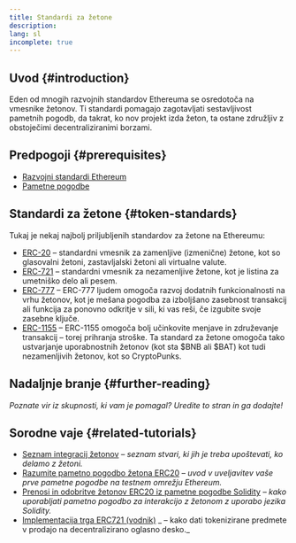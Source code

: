 ```yaml
---
title: Standardi za žetone
description:
lang: sl
incomplete: true
---
```


## Uvod \{#introduction}

Eden od mnogih razvojnih standardov Ethereuma se osredotoča na vmesnike žetonov. Ti standardi pomagajo zagotavljati sestavljivost pametnih pogodb, da takrat, ko nov projekt izda žeton, ta ostane združljiv z obstoječimi decentraliziranimi borzami.

## Predpogoji \{#prerequisites}

- [Razvojni standardi Ethereum](/developers/docs/standards/)
- [Pametne pogodbe](/developers/docs/smart-contracts/)

## Standardi za žetone \{#token-standards}

Tukaj je nekaj najbolj priljubljenih standardov za žetone na Ethereumu:

- [ERC-20](/developers/docs/standards/tokens/erc-20/) – standardni vmesnik za zamenljive (izmenične) žetone, kot so glasovalni žetoni, zastavljalski žetoni ali virtualne valute.
- [ERC-721](/developers/docs/standards/tokens/erc-721/) – standardni vmesnik za nezamenljive žetone, kot je listina za umetniško delo ali pesem.
- [ERC-777](/developers/docs/standards/tokens/erc-777/) – ERC-777 ljudem omogoča razvoj dodatnih funkcionalnosti na vrhu žetonov, kot je mešana pogodba za izboljšano zasebnost transakcij ali funkcija za ponovno odkritje v sili, ki vas reši, če izgubite svoje zasebne ključe.
- [ERC-1155](/developers/docs/standards/tokens/erc-1155/) – ERC-1155 omogoča bolj učinkovite menjave in združevanje transakcij – torej prihranja stroške. Ta standard za žetone omogoča tako ustvarjanje uporabnostnih žetonov (kot sta $BNB ali $BAT) kot tudi nezamenljivih žetonov, kot so CryptoPunks.

## Nadaljnje branje \{#further-reading}

_Poznate vir iz skupnosti, ki vam je pomagal? Uredite to stran in ga dodajte!_

## Sorodne vaje \{#related-tutorials}

- [Seznam integracij žetonov](/developers/tutorials/token-integration-checklist/) _– seznam stvari, ki jih je treba upoštevati, ko delamo z žetoni._
- [Razumite pametno pogodbo žetona ERC20](/developers/tutorials/understand-the-erc-20-token-smart-contract/) _– uvod v uveljavitev vaše prve pametne pogodbe na testnem omrežju Ethereum._
- [Prenosi in odobritve žetonov ERC20 iz pametne pogodbe Solidity](/developers/tutorials/transfers-and-approval-of-erc-20-tokens-from-a-solidity-smart-contract/) _– kako uporabljati pametno pogodbo za interakcijo z žetonom z uporabo jezika Solidity._
- [Implementacija trga ERC721 (vodnik)](/developers/tutorials/how-to-implement-an-erc721-market/) _ – kako dati tokenizirane predmete v prodajo na decentralizirano oglasno desko._

